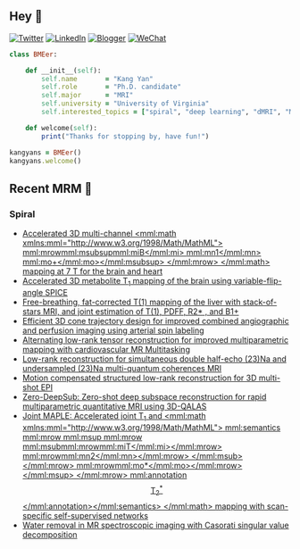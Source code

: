 ## Hey 👋
[![Twitter](https://img.shields.io/badge/Twitter-%231DA1F2.svg?style=for-the-badge&logo=Twitter&logoColor=white)](https://twitter.com/KangY01)
[![LinkedIn](https://img.shields.io/badge/linkedin-%230077B5.svg?style=for-the-badge&logo=linkedin&logoColor=white)](https://www.linkedin.com/in/kyanyan/)
[![Blogger](https://img.shields.io/badge/Blogger-FF5722?style=for-the-badge&logo=blogger&logoColor=white)](https://kangyan.bearblog.dev/)
[![WeChat](https://img.shields.io/badge/WeChat-07C160?style=for-the-badge&logo=wechat&logoColor=white)](wechat.jpg)

```ruby
class BMEer:

    def __init__(self):
        self.name       = "Kang Yan"
        self.role       = "Ph.D. candidate"
        self.major      = "MRI"
        self.university = "University of Virginia"
        self.interested_topics = ["spiral", "deep learning", "dMRI", "MRgFUS"]

    def welcome(self):
        print("Thanks for stopping by, have fun!")

kangyans = BMEer()
kangyans.welcome()
```

<!---
## Stats

![Kang Yan's GitHub stats](https://github-readme-stats.vercel.app/api?username=kangyans&show_icons=true&theme=radical)
-->




## Recent MRM 📖

### Spiral

<!-- BLOG-POST-LIST:START -->
- [Accelerated 3D multi-channel <mml:math xmlns:mml="http://www.w3.org/1998/Math/MathML"> <mml:mrow><mml:msubsup><mml:mi>B</mml:mi> <mml:mn>1</mml:mn> <mml:mo>+</mml:mo></mml:msubsup> </mml:mrow> </mml:math> mapping at 7 T for the brain and heart](https://pubmed.ncbi.nlm.nih.gov/38934380/?utm_source=Other&utm_medium=rss&utm_campaign=pubmed-2&utm_content=1VgjRyKWQDpYFifJOIFwwCTYCZ3RgBFiEo9QQQQDIlpgmjxspW&fc=20240729150217&ff=20240729150831&v=2.18.0.post9+e462414)
- [Accelerated 3D metabolite T<sub>1</sub> mapping of the brain using variable-flip-angle SPICE](https://pubmed.ncbi.nlm.nih.gov/38923032/?utm_source=Other&utm_medium=rss&utm_campaign=pubmed-2&utm_content=1VgjRyKWQDpYFifJOIFwwCTYCZ3RgBFiEo9QQQQDIlpgmjxspW&fc=20240729150217&ff=20240729150831&v=2.18.0.post9+e462414)
- [Free-breathing, fat-corrected T(1) mapping of the liver with stack-of-stars MRI, and joint estimation of T(1), PDFF, R2* , and B1+](https://pubmed.ncbi.nlm.nih.gov/38923009/?utm_source=Other&utm_medium=rss&utm_campaign=pubmed-2&utm_content=1VgjRyKWQDpYFifJOIFwwCTYCZ3RgBFiEo9QQQQDIlpgmjxspW&fc=20240729150217&ff=20240729150831&v=2.18.0.post9+e462414)
- [Efficient 3D cone trajectory design for improved combined angiographic and perfusion imaging using arterial spin labeling](https://pubmed.ncbi.nlm.nih.gov/38767321/?utm_source=Other&utm_medium=rss&utm_campaign=pubmed-2&utm_content=1VgjRyKWQDpYFifJOIFwwCTYCZ3RgBFiEo9QQQQDIlpgmjxspW&fc=20240729150217&ff=20240729150831&v=2.18.0.post9+e462414)
- [Alternating low-rank tensor reconstruction for improved multiparametric mapping with cardiovascular MR Multitasking](https://pubmed.ncbi.nlm.nih.gov/38726884/?utm_source=Other&utm_medium=rss&utm_campaign=pubmed-2&utm_content=1VgjRyKWQDpYFifJOIFwwCTYCZ3RgBFiEo9QQQQDIlpgmjxspW&fc=20240729150217&ff=20240729150831&v=2.18.0.post9+e462414)
- [Low-rank reconstruction for simultaneous double half-echo (23)Na and undersampled (23)Na multi-quantum coherences MRI](https://pubmed.ncbi.nlm.nih.gov/38725430/?utm_source=Other&utm_medium=rss&utm_campaign=pubmed-2&utm_content=1VgjRyKWQDpYFifJOIFwwCTYCZ3RgBFiEo9QQQQDIlpgmjxspW&fc=20240729150217&ff=20240729150831&v=2.18.0.post9+e462414)
- [Motion compensated structured low-rank reconstruction for 3D multi-shot EPI](https://pubmed.ncbi.nlm.nih.gov/38361309/?utm_source=Other&utm_medium=rss&utm_campaign=pubmed-2&utm_content=1VgjRyKWQDpYFifJOIFwwCTYCZ3RgBFiEo9QQQQDIlpgmjxspW&fc=20240729150217&ff=20240729150831&v=2.18.0.post9+e462414)
- [Zero-DeepSub: Zero-shot deep subspace reconstruction for rapid multiparametric quantitative MRI using 3D-QALAS](https://pubmed.ncbi.nlm.nih.gov/38282270/?utm_source=Other&utm_medium=rss&utm_campaign=pubmed-2&utm_content=1VgjRyKWQDpYFifJOIFwwCTYCZ3RgBFiEo9QQQQDIlpgmjxspW&fc=20240729150217&ff=20240729150831&v=2.18.0.post9+e462414)
- [Joint MAPLE: Accelerated joint T<sub>1</sub> and <mml:math xmlns:mml="http://www.w3.org/1998/Math/MathML"> <mml:semantics> <mml:mrow> <mml:msup> <mml:mrow> <mml:msub><mml:mrow><mml:mi>T</mml:mi></mml:mrow> <mml:mrow><mml:mn>2</mml:mn></mml:mrow> </mml:msub> </mml:mrow> <mml:mrow><mml:mo>*</mml:mo></mml:mrow> </mml:msup> </mml:mrow> <mml:annotation>$$ {{\mathrm{T}}_2}^{\ast } $$</mml:annotation></mml:semantics> </mml:math> mapping with scan-specific self-supervised networks](https://pubmed.ncbi.nlm.nih.gov/38181183/?utm_source=Other&utm_medium=rss&utm_campaign=pubmed-2&utm_content=1VgjRyKWQDpYFifJOIFwwCTYCZ3RgBFiEo9QQQQDIlpgmjxspW&fc=20240729150217&ff=20240729150831&v=2.18.0.post9+e462414)
- [Water removal in MR spectroscopic imaging with Casorati singular value decomposition](https://pubmed.ncbi.nlm.nih.gov/38181180/?utm_source=Other&utm_medium=rss&utm_campaign=pubmed-2&utm_content=1VgjRyKWQDpYFifJOIFwwCTYCZ3RgBFiEo9QQQQDIlpgmjxspW&fc=20240729150217&ff=20240729150831&v=2.18.0.post9+e462414)
<!-- BLOG-POST-LIST:END -->


<!-- BLOG-POST-LIST:START -->
<!-- BLOG-POST-LIST:END -->

<!---
## Trophies 

[![trophy](https://github-profile-trophy.vercel.app/?username=kangyans&theme=onedark)](https://github.com/kangyans/github-profile-trophy)
--->






